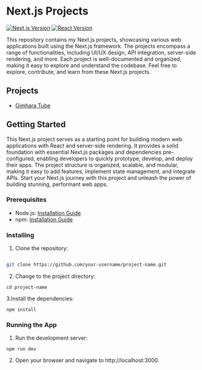 # Next.js Projects

[![Next.js Version](https://img.shields.io/badge/next.js-%5E12.0.0-blue)](https://nextjs.org/)
[![React Version](https://img.shields.io/badge/react-%5E17.0.0-blue)](https://reactjs.org/)

This repository contains my Next.js projects, showcasing various web applications built using the Next.js framework. The projects encompass a range of functionalities, including UI/UX design, API integration, server-side rendering, and more. Each project is well-documented and organized, making it easy to explore and understand the codebase. Feel free to explore, contribute, and learn from these Next.js projects.

## Projects

- [Gimhara Tube](https://github.com/your-username/project1)

## Getting Started

This Next.js project serves as a starting point for building modern web applications with React and server-side rendering. It provides a solid foundation with essential Next.js packages and dependencies pre-configured, enabling developers to quickly prototype, develop, and deploy their apps. The project structure is organized, scalable, and modular, making it easy to add features, implement state management, and integrate APIs. Start your Next.js journey with this project and unleash the power of building stunning, performant web apps.

### Prerequisites

- Node.js: [Installation Guide](https://nodejs.org/)
- npm: [Installation Guide](https://www.npmjs.com/get-npm)

### Installing

1. Clone the repository:

```bash

git clone https://github.com/your-username/project-name.git

```
2. Change to the project directory:
```
cd project-name
```
3.Install the dependencies:
```
npm install
```

### Running the App

1. Run the development server:
```
npm run dev
```
2. Open your browser and navigate to http://localhost:3000.
